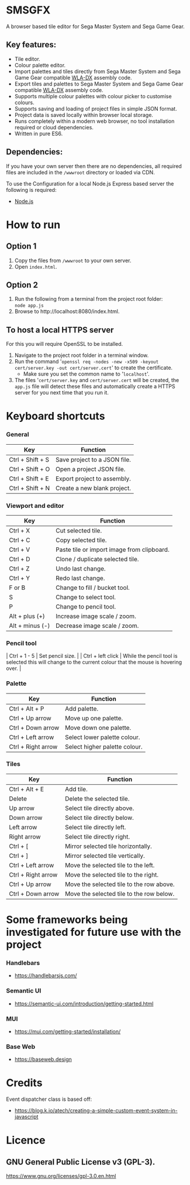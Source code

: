 # SMSGFX
A browser based tile editor for Sega Master System and Sega Game Gear.

## Key features: 
* Tile editor.
* Colour palette editor.
* Import palettes and tiles directly from Sega Master System and Sega Game Gear compatible [WLA-DX](https://github.com/vhelin/wla-dx) assembly code.
* Export tiles and palettes to Sega Master System and Sega Game Gear compatible [WLA-DX](https://github.com/vhelin/wla-dx) assembly code.
* Supports multiple colour palettes with colour picker to customise colours.
* Supports saving and loading of project files in simple JSON format.
* Project data is saved locally within browser local storage.
* Runs completely within a modern web browser, no tool installation required or cloud dependencies.
* Written in pure ES6.

## Dependencies: 
If you have your own server then there are no dependencies, all required files are included in the `/wwwroot` directory or loaded via CDN.

To use the Configuration for a local Node.js Express based server the following is required:
* [Node.js](https://nodejs.org/en/)


# How to run

## Option 1
1. Copy the files from `/wwwroot` to your own server. 
2. Open `index.html`. 

## Option 2
1. Run the following from a terminal from the project root folder:<br />`node app.js`
2. Browse to http://localhost:8080/index.html.

## To host a local HTTPS server
For this you will require OpenSSL to be installed. 
1. Navigate to the project root folder in a terminal window.
2. Run the command '`openssl req -nodes -new -x509 -keyout cert/server.key -out cert/server.cert`' to create the certificate.
   * Make sure you set the common name to '`localhost`'.
3. The files '`cert/server.key` and `cert/server.cert` will be created, the `app.js` file will detect these files and automatically create a HTTPS server for you next time that you run it.


# Keyboard shortcuts

### General
| Key | Function | 
| --- | -------- |
| Ctrl + Shift + S | Save project to a JSON file. |
| Ctrl + Shift + O | Open a project JSON file. |
| Ctrl + Shift + E | Export project to assembly. |
| Ctrl + Shift + N | Create a new blank project. |

### Viewport and editor
| Key | Function | 
| --- | -------- |
| Ctrl + X | Cut selected tile. | 
| Ctrl + C | Copy selected tile. | 
| Ctrl + V | Paste tile or import image from clipboard. | 
| Ctrl + D | Clone / duplicate selected tile. | 
| Ctrl + Z | Undo last change. | 
| Ctrl + Y | Redo last change. | 
| F or B | Change to fill / bucket tool. |
| S | Change to select tool. |
| P | Change to pencil tool. |
| Alt + plus (+) | Increase image scale / zoom. |
| Alt + minus (-) | Decrease image scale / zoom. |

### Pencil tool
| Ctrl + 1 - 5 | Set pencil size. |
| Ctrl + left click | While the pencil tool is selected this will change to the current colour that the mouse is hovering over. |

### Palette
| Key | Function | 
| --- | -------- |
| Ctrl + Alt + P | Add palette. |
| Ctrl + Up arrow | Move up one palette. |
| Ctrl + Down arrow | Move down one palette. |
| Ctrl + Left arrow | Select lower palette colour. |
| Ctrl + Right arrow | Select higher palette colour. |

### Tiles
| Key | Function | 
| --- | -------- |
| Ctrl + Alt + E | Add tile. |
| Delete | Delete the selected tile. | 
| Up arrow | Select tile directly above. |
| Down arrow | Select tile directly below. |
| Left arrow | Select tile directly left. |
| Right arrow | Select tile directly right. |
| Ctrl + [ | Mirror selected tile horizontally. | 
| Ctrl + ] | Mirror selected tile vertically. | 
| Ctrl + Left arrow | Move the selected tile to the left. | 
| Ctrl + Right arrow | Move the selected tile to the right. | 
| Ctrl + Up arrow | Move the selected tile to the row above. | 
| Ctrl + Down arrow | Move the selected tile to the row below. | 


# Some frameworks being investigated for future use with the project

### Handlebars
* https://handlebarsjs.com/

### Semantic UI
* https://semantic-ui.com/introduction/getting-started.html

### MUI 
* https://mui.com/getting-started/installation/

### Base Web
* https://baseweb.design


# Credits 

Event dispatcher class is based off:
* https://blog.k.io/atech/creating-a-simple-custom-event-system-in-javascript


# Licence

 ## GNU General Public License v3 (GPL-3).
 https://www.gnu.org/licenses/gpl-3.0.en.html